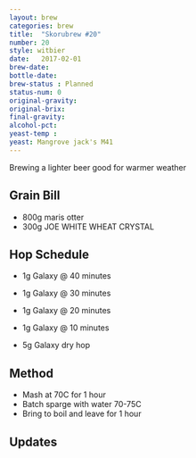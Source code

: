 ```yaml
---
layout: brew
categories: brew
title:  "Skorubrew #20"
number: 20
style: witbier
date:   2017-02-01
brew-date: 
bottle-date:
brew-status : Planned
status-num: 0
original-gravity: 
original-brix: 
final-gravity:
alcohol-pct:
yeast-temp : 
yeast: Mangrove jack's M41
---
```


Brewing a lighter beer good for warmer weather


Grain Bill
-----

* 800g maris otter
* 300g JOE WHITE WHEAT CRYSTAL

Hop Schedule
-------------

* 1g Galaxy @ 40 minutes
* 1g Galaxy @ 30 minutes
* 1g Galaxy @ 20 minutes
* 1g Galaxy @ 10 minutes

* 5g Galaxy dry hop

Method
-------

* Mash at 70C for 1 hour
* Batch sparge with water 70-75C
* Bring to boil and leave for 1 hour


Updates
-------
